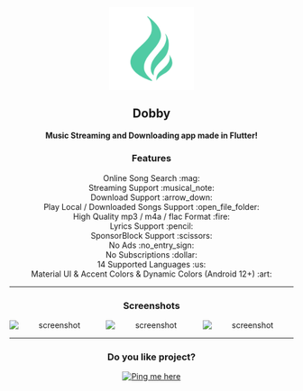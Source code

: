 <p align="center">
 <img width="150px" src="https://github.com/devarshkikani/Dobby-Music/blob/main/assets/images/ic_launcher.png" align="center" alt="GitHub Readme Stats" />
 <h2 align="center"><b>Dobby</b></h2>
 <p align="center"><b>Music Streaming and Downloading app made in Flutter!</b></p>
</p>

  <h3 align="center">Features</h3>
  <p align="center">
    Online Song Search :mag:<br>
    Streaming Support :musical_note:<br>
    Download Support :arrow_down:<br>
    Play Local / Downloaded Songs Support :open_file_folder: <br>
    High Quality mp3 / m4a / flac Format :fire:<br>
    Lyrics Support :pencil:<br>
    SponsorBlock Support :scissors: <br>
    No Ads :no_entry_sign:<br>
    No Subscriptions :dollar:<br> 
    14 Supported Languages :us:<br>
    Material UI & Accent Colors & Dynamic Colors (Android 12+) :art: <br>

---

<h3 align="center">Screenshots</h3>

<div align="center" style="width:100%;display:flex;justify-content:space-between;">
<img width="32%" src="https://raw.githubusercontent.com/gokadzev/Musify/master/fastlane/metadata/android/en-US/images/phoneScreenshots/01.jpg" align="center" alt="screenshot" />
<img width="32%" src="https://raw.githubusercontent.com/gokadzev/Musify/master/fastlane/metadata/android/en-US/images/phoneScreenshots/02.jpg" align="center" alt="screenshot" />
<img width="32%" src="https://raw.githubusercontent.com/gokadzev/Musify/master/fastlane/metadata/android/en-US/images/phoneScreenshots/03.jpg" align="center" alt="screenshot" />
</div>

<!-- ---

  <h3 align="center">Download</h3>
     <p align="center" style="align-items:center"><a href="https://github.com/gokadzev/Musify/releases" rel="GitHub Releases"><img width="100" height="100" src="https://telegra.ph/file/21bb2cc648561f192cea4.png"></a><a href="https://apt.izzysoft.de/fdroid/index/apk/com.music.dobby" rel="IzzySoft"><img width="250" src="https://gitlab.com/IzzyOnDroid/repo/-/raw/master/assets/IzzyOnDroid.png"></a></p>

---

  <h3 align="center">Credits</h3>
   <p align="center">
   <a href="https://github.com/Harsh-23/Musify">https://github.com/Harsh-23/Musify</a>: <br>
   <b>Initial code (now code is fully rebased/changed)<br>
      App name<br>
      App logo (which is remade as well)<b><br>
   </p>
    -->

---

<h3 align="center">Do you like project?</h3>
<p align="center" ><a href="https://www.linkedin.com/in/devarsh-kikani-473a37213/" target="_blank"><img src="https://cdn-icons-png.flaticon.com/512/145/145807.png" alt="Ping me here"  ></a> </p>

